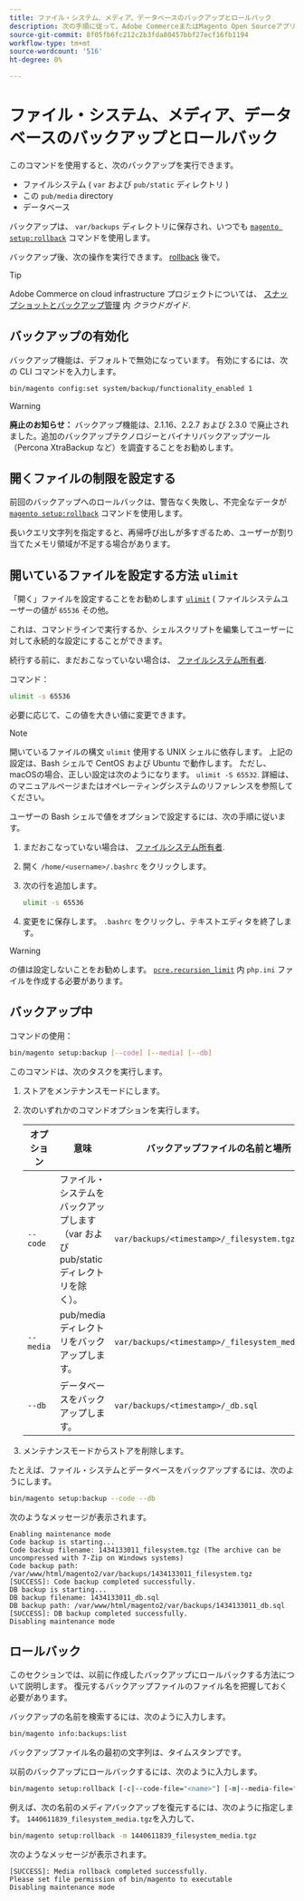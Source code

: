 ```yaml
---
title: ファイル・システム、メディア、データベースのバックアップとロールバック
description: 次の手順に従って、Adobe CommerceまたはMagento Open Sourceアプリケーションをバックアップおよび復元します。
source-git-commit: 8f05fb6fc212c2b3fda80457bbf27ecf16fb1194
workflow-type: tm+mt
source-wordcount: '516'
ht-degree: 0%

---
```



# ファイル・システム、メディア、データベースのバックアップとロールバック

このコマンドを使用すると、次のバックアップを実行できます。

* ファイルシステム ( `var` および `pub/static` ディレクトリ )
* この `pub/media` directory
* データベース

バックアップは、 `var/backups` ディレクトリに保存され、いつでも [`magento setup:rollback`](uninstall-modules.md#roll-back-the-file-system-database-or-media-files) コマンドを使用します。

バックアップ後、次の操作を実行できます。 [rollback](#rollback) 後で。

>[!TIP]
>
>Adobe Commerce on cloud infrastructure プロジェクトについては、 [スナップショットとバックアップ管理](https://devdocs.magento.com/cloud/project/project-webint-snap.html) 内 _クラウドガイド_.

## バックアップの有効化

バックアップ機能は、デフォルトで無効になっています。 有効にするには、次の CLI コマンドを入力します。

```bash
bin/magento config:set system/backup/functionality_enabled 1
```

>[!WARNING]
>
>**廃止のお知らせ：**
>バックアップ機能は、2.1.16、2.2.7 および 2.3.0 で廃止されました。追加のバックアップテクノロジーとバイナリバックアップツール（Percona XtraBackup など）を調査することをお勧めします。

## 開くファイルの制限を設定する

前回のバックアップへのロールバックは、警告なく失敗し、不完全なデータが [`magento setup:rollback`](uninstall-modules.md#roll-back-the-file-system-database-or-media-files) コマンドを使用します。

長いクエリ文字列を指定すると、再帰呼び出しが多すぎるため、ユーザーが割り当てたメモリ領域が不足する場合があります。

## 開いているファイルを設定する方法 `ulimit`

「開く」ファイルを設定することをお勧めします [`ulimit`](https://ss64.com/bash/ulimit.html) ( ファイルシステムユーザーの値が `65536` その他。

これは、コマンドラインで実行するか、シェルスクリプトを編集してユーザーに対して永続的な設定にすることができます。

続行する前に、まだおこなっていない場合は、 [ファイルシステム所有者](../prerequisites/file-system/overview.md).

コマンド：

```bash
ulimit -s 65536
```

必要に応じて、この値を大きい値に変更できます。

>[!NOTE]
>
>開いているファイルの構文 `ulimit` 使用する UNIX シェルに依存します。 上記の設定は、Bash シェルで CentOS および Ubuntu で動作します。 ただし、macOSの場合、正しい設定は次のようになります。 `ulimit -S 65532`. 詳細は、のマニュアルページまたはオペレーティングシステムのリファレンスを参照してください。

ユーザーの Bash シェルで値をオプションで設定するには、次の手順に従います。

1. まだおこなっていない場合は、 [ファイルシステム所有者](../prerequisites/file-system/overview.md).
1. 開く `/home/<username>/.bashrc` をクリックします。
1. 次の行を追加します。

   ```bash
   ulimit -s 65536
   ```

1. 変更をに保存します。 `.bashrc` をクリックし、テキストエディタを終了します。

>[!WARNING]
>
>の値は設定しないことをお勧めします。 [`pcre.recursion_limit`](https://www.php.net/manual/en/pcre.configuration.php) 内 `php.ini` ファイルを作成する必要があります。

## バックアップ中

コマンドの使用：

```bash
bin/magento setup:backup [--code] [--media] [--db]
```

このコマンドは、次のタスクを実行します。

1. ストアをメンテナンスモードにします。
1. 次のいずれかのコマンドオプションを実行します。

   | オプション | 意味 | バックアップファイルの名前と場所 |
   |--- |--- |--- |
   | `--code` | ファイル・システムをバックアップします（var および pub/static ディレクトリを除く）。 | `var/backups/<timestamp>/_filesystem.tgz` |
   | `--media` | pub/media ディレクトリをバックアップします。 | `var/backups/<timestamp>/_filesystem_media.tgz` |
   | `--db` | データベースをバックアップします。 | `var/backups/<timestamp>/_db.sql` |

1. メンテナンスモードからストアを削除します。

たとえば、ファイル・システムとデータベースをバックアップするには、次のようにします。

```bash
bin/magento setup:backup --code --db
```

次のようなメッセージが表示されます。

```terminal
Enabling maintenance mode
Code backup is starting...
Code backup filename: 1434133011_filesystem.tgz (The archive can be uncompressed with 7-Zip on Windows systems)
Code backup path: /var/www/html/magento2/var/backups/1434133011_filesystem.tgz
[SUCCESS]: Code backup completed successfully.
DB backup is starting...
DB backup filename: 1434133011_db.sql
DB backup path: /var/www/html/magento2/var/backups/1434133011_db.sql
[SUCCESS]: DB backup completed successfully.
Disabling maintenance mode
```

## ロールバック

このセクションでは、以前に作成したバックアップにロールバックする方法について説明します。 復元するバックアップファイルのファイル名を把握しておく必要があります。

バックアップの名前を検索するには、次のように入力します。

```bash
bin/magento info:backups:list
```

バックアップファイル名の最初の文字列は、タイムスタンプです。

以前のバックアップにロールバックするには、次のように入力します。

```bash
bin/magento setup:rollback [-c|--code-file="<name>"] [-m|--media-file="<name>"] [-d|--db-file="<name>"]
```

例えば、次の名前のメディアバックアップを復元するには、次のように指定します。 `1440611839_filesystem_media.tgz`を入力して、

```bash
bin/magento setup:rollback -m 1440611839_filesystem_media.tgz
```

次のようなメッセージが表示されます。

```terminal
[SUCCESS]: Media rollback completed successfully.
Please set file permission of bin/magento to executable
Disabling maintenance mode
```
